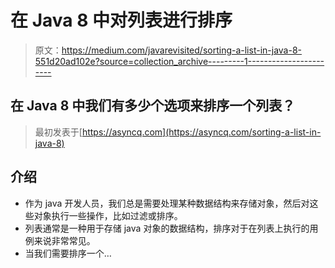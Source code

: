 # 在 Java 8 中对列表进行排序

> 原文：<https://medium.com/javarevisited/sorting-a-list-in-java-8-551d20ad102e?source=collection_archive---------1----------------------->

## 在 Java 8 中我们有多少个选项来排序一个列表？

> 最初发表于[https://asyncq.com](https://asyncq.com/sorting-a-list-in-java-8)

## 介绍

*   作为 java 开发人员，我们总是需要处理某种数据结构来存储对象，然后对这些对象执行一些操作，比如过滤或排序。
*   列表通常是一种用于存储 java 对象的数据结构，排序对于在列表上执行的用例来说非常常见。
*   当我们需要排序一个…